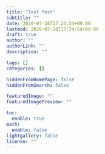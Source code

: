 ```yaml
---
title: "Test Post"
subtitle: ""
date: 2020-07-28T17:24:54+09:00
lastmod: 2020-07-28T17:24:54+09:00
draft: true
author: ""
authorLink: ""
description: ""

tags: []
categories: []

hiddenFromHomePage: false
hiddenFromSearch: false

featuredImage: ""
featuredImagePreview: ""

toc:
  enable: true
math:
  enable: false
lightgallery: false
license: ""
---
```


<!--more-->
